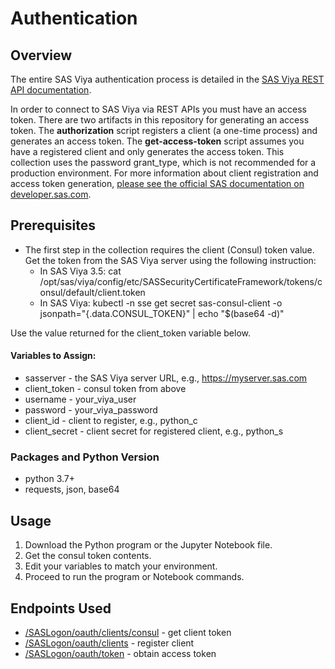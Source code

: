 # Authentication

## Overview

The entire SAS Viya authentication process is detailed in the [SAS Viya REST API documentation](https://developer.sas.com/apis/rest/).

In order to connect to SAS Viya via REST APIs you must have an access token. There are two artifacts in this repository for generating an access token. The **authorization** script registers a client (a one-time process) and generates an access token. The **get-access-token** script assumes you have a registered client and only generates the access token. This collection uses the password grant_type, which is not recommended for a production environment. For more information about client registration and access token generation, [please see the official SAS documentation on developer.sas.com](https://developer.sas.com/apis/rest/#getting-started).

## Prerequisites

- The first step in the collection requires the client (Consul) token value. Get the token from the SAS Viya server using the following instruction:
  - In SAS Viya 3.5: cat /opt/sas/viya/config/etc/SASSecurityCertificateFramework/tokens/consul/default/client.token
  - In SAS Viya: kubectl -n sse get secret sas-consul-client -o jsonpath="{.data.CONSUL_TOKEN}" | echo "$(base64 -d)"

Use the value returned for the client_token variable below.

#### Variables to Assign:

- sasserver - the SAS Viya server URL, e.g., https://myserver.sas.com
- client_token - consul token from above
- username - your_viya_user
- password - your_viya_password
- client_id	- client to register, e.g., python_c
- client_secret	- client secret for registered client, e.g., python_s


### Packages and Python Version

- python 3.7+
- requests, json, base64

## Usage

1. Download the Python program or the Jupyter Notebook file.
2. Get the consul token contents.
3. Edit your variables to match your environment.
4. Proceed to run the program or Notebook commands.

## Endpoints Used

- [/SASLogon/oauth/clients/consul](https://developer.sas.com/apis/rest/CoreServices/#obtain-an-access-token-to-create-a-client) - get client token
- [/SASLogon/oauth/clients](https://developer.sas.com/apis/rest/CoreServices/#create-client) - register client
- [/SASLogon/oauth/token](https://developer.sas.com/apis/rest/CoreServices/#grant-access-using-password) - obtain access token
